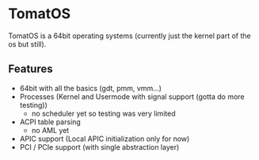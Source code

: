 # TomatOS

TomatOS is a 64bit operating systems (currently just the kernel part of the os but still).

## Features

* 64bit with all the basics (gdt, pmm, vmm...)
* Processes (Kernel and Usermode with signal support (gotta do more testing)) 
    * no scheduler yet so testing was very limited
* ACPI table parsing
    * no AML yet
* APIC support (Local APIC initialization only for now)
* PCI / PCIe support (with single abstraction layer)
